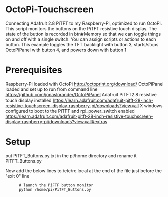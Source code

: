 # OctoPi-Touchscreen
Connecting Adafruit 2.8 PiTFT to my Raspberry-Pi, optimized to run OctoPi.
This script monitors the buttons on the PiTFT resistive touch display.
The state of the button is recorded in btn#Memory so that we can toggle things on and off with a single switch.
You can assign scripts or actions to each button.
This example toggles the TFT backlight with button 3, starts/stops OctoPiPanel with button 4, and powers down with button 1
# Prerequisites
Raspberry-Pi loaded with OctoPi http://octoprint.org/download/
OctoPiPanel loaded and set up to run from command line https://github.com/jonaslorander/OctoPiPanel
Adafruit PiTFT2.8 resistive touch display installed https://learn.adafruit.com/adafruit-pitft-28-inch-resistive-touchscreen-display-raspberry-pi/downloads?view=all
X windows configured to boot to the PiTFT and rpi_power_switch enabled https://learn.adafruit.com/adafruit-pitft-28-inch-resistive-touchscreen-display-raspberry-pi/downloads?view=all#extras
# Setup
put PiTFT_Buttons.py.txt in the pi/home directory and rename it PiTFT_Buttons.py

Now add the below lines to /etc/rc.local at the end of the file just before the "exit 0" line

          # launch the PiFTF button monitor
          python /home/pi/PiTFT_Buttons.py
